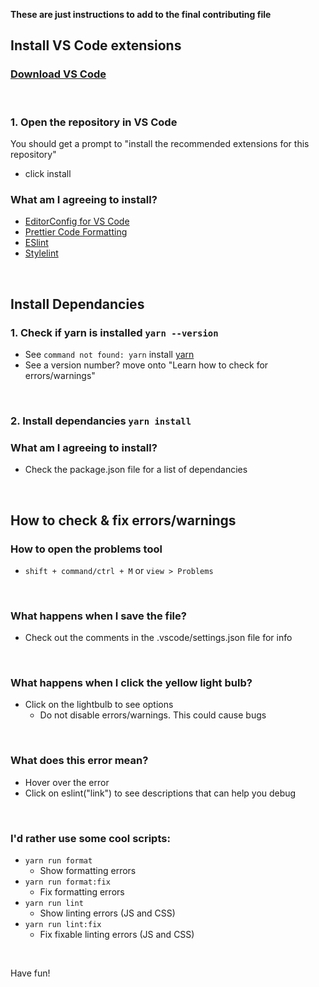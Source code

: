**These are just instructions to add to the final contributing file**

## Install VS Code extensions

### [Download VS Code](https://code.visualstudio.com/)

<br>

### 1. Open the repository in VS Code

You should get a prompt to "install the recommended extensions for this repository"

- click install

### What am I agreeing to install?

- [EditorConfig for VS Code](https://marketplace.visualstudio.com/items?itemName=EditorConfig.EditorConfig)
- [Prettier Code Formatting](https://marketplace.visualstudio.com/items?itemName=esbenp.prettier-vscode)
- [ESlint](https://marketplace.visualstudio.com/items?itemName=dbaeumer.vscode-eslint)
- [Stylelint](https://marketplace.visualstudio.com/items?itemName=stylelint.vscode-stylelint)

<br>

## Install Dependancies

### 1. Check if yarn is installed `yarn --version`

- See `command not found: yarn` install [yarn](https://classic.yarnpkg.com/lang/en/docs/install/)
  <br>
- See a version number? move onto "Learn how to check for errors/warnings"

<br>

### 2. Install dependancies `yarn install`

### What am I agreeing to install?

- Check the package.json file for a list of dependancies

  <br>

## How to check & fix errors/warnings

<!-- Video -->

### How to open the problems tool

- `shift + command/ctrl + M` or `view > Problems`

<br>

### What happens when I save the file?

- Check out the comments in the .vscode/settings.json file for info

<br>

### What happens when I click the yellow light bulb?

- Click on the lightbulb to see options
  - Do not disable errors/warnings. This could cause bugs

<br>

### What does this error mean?

- Hover over the error
- Click on eslint("link") to see descriptions that can help you debug

<br>

### I'd rather use some cool scripts:

- `yarn run format`
  - Show formatting errors
- `yarn run format:fix`
  - Fix formatting errors
- `yarn run lint`
  - Show linting errors (JS and CSS)
- `yarn run lint:fix`
  - Fix fixable linting errors (JS and CSS)

<br>

Have fun!
<br>
